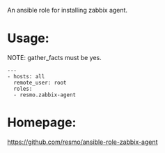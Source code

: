 An ansible role for installing zabbix agent.

Usage:
===

NOTE: gather_facts must be yes.

    ---
    - hosts: all
      remote_user: root
      roles:
      - resmo.zabbix-agent

Homepage: 
===

https://github.com/resmo/ansible-role-zabbix-agent
